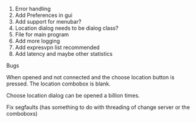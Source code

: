 1. Error handling
2. Add Preferences in gui
4. Add support for menubar?
7. Location dialog needs to be dialog class?
8. File for main program
9. Add more logging
10. Add expresvpn list recommended
12. Add latency and maybe other statistics


Bugs

When opened and not connected and the choose location button is pressed. The location combobox is blank.

Choose location dialog can be opened a billion times.

Fix segfaults (has something to do with threading of change server or the comboboxs)